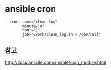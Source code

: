 # ansible cron

```
- cron: name="clean log"
        minute="0"
        hour="2"
        job="/work/clean_log.sh > /dev/null"
```

## 참고
http://docs.ansible.com/ansible/cron_module.html
